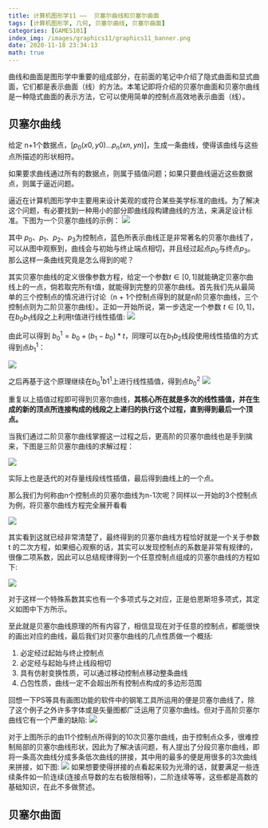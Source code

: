 ```yaml
---
title: 计算机图形学11 ——  贝塞尔曲线和贝塞尔曲面
tags: [计算机图形学, 几何, 贝塞尔曲线, 贝塞尔曲面]
categories: [GAMES101]
index_img: /images/graphics11/graphics11_banner.png
date: 2020-11-18 23:34:13
math: true
---
```


曲线和曲面是图形学中重要的组成部分，在前面的笔记中介绍了隐式曲面和显式曲面，它们都是表示曲面（线）的方法。本笔记即将介绍的贝塞尔曲面和贝塞尔曲线是一种隐式曲面的表示方法，它可以使用简单的控制点高效地表示曲面（线）。

## 贝塞尔曲线
给定 n+1个数据点，[$p_0 (x0 , y0) … p_n(xn , yn)]$，生成一条曲线，使得该曲线与这些点所描述的形状相符。

如果要求曲线通过所有的数据点，则属于插值问题；如果只要曲线逼近这些数据点，则属于逼近问题。

逼近在计算机图形学中主要用来设计美观的或符合某些美学标准的曲线。为了解决这个问题，有必要找到一种用小的部分即曲线段构建曲线的方法，来满足设计标准。下图为一个贝塞尔曲线的示例：
![](/images/graphics11/bezier_define.png)

其中 $p_0、p_1、p_2、p_3$为控制点，蓝色所表示曲线正是非常著名的贝塞尔曲线了，可以从图中观察到，曲线会与初始与终止端点相切，并且经过起点$p_0$与终点$p_3$。那么这样一条曲线究竟是怎么得到的呢？

其实贝塞尔曲线的定义很像参数方程，给定一个参数$t \in  [0, 1]$就能确定贝塞尔曲线上的一点，倘若取完所有t值，就能得到完整的贝塞尔曲线。首先我们先从最简单的三个控制点的情况进行讨论（n + 1个控制点得到的就是n阶贝塞尔曲线，三个控制点则为二阶贝塞尔曲线）。正如一开始所说，第一步选定一个参数 $t \in  [0, 1]$，在$b_0b_1$线段之上利用t值进行线性插值:
![](/images/graphics11/bezier_process1.png)

由此可以得到 $b_0^1 = b_0 + (b_1 - b_0) * t$，同理可以在$b_1b_2$线段使用线性插值的方式得到点$b_1^1$：

![](/images/graphics11/bezier_process2.png)

之后再基于这个原理继续在$b_0^1b1^1$上进行线性插值，得到点$b_0^2$
![](/images/graphics11/bezier_process3.png)

重复以上插值过程即可得到贝塞尔曲线，**其核心所在就是多次的线性插值，并在生成的新的顶点所连接构成的线段之上递归的执行这个过程，直到得到最后一个顶点。**

当我们通过二阶贝塞尔曲线掌握这一过程之后，更高阶的贝塞尔曲线也是手到擒来，下图是三阶贝塞尔曲线的求解过程：

![](/images/graphics11/bezier_in_three.png)

实际上也是迭代的对存量线段线性插值，最后得到曲线上的一个点。

那么我们为何称由n个控制点的贝塞尔曲线为n-1次呢？同样以一开始的3个控制点为例，将贝塞尔曲线方程完全展开看看

![](/images/graphics11/bezier_math.png)

其实看到这就已经非常清楚了，最终得到的贝塞尔曲线方程恰好就是一个关于参数 t 的二次方程，如果细心观察的话，其实可以发现控制点的系数是非常有规律的，很像二项系数，因此可以总结规律得到一个任意控制点组成的贝塞尔曲线的方程如下:

![](/images/graphics11/bezier_bonstein.png)

对于这样一个特殊系数其实也有一个多项式与之对应，正是伯恩斯坦多项式，其定义如图中下方所示。

至此就是贝塞尔曲线原理的所有内容了，相信显现在对于任意的控制点，都能很快的画出对应的曲线，最后我们对贝塞尔曲线的几点性质做一个概括:
1. 必定经过起始与终止控制点
2. 必定经与起始与终止线段相切
3. 具有仿射变换性质，可以通过移动控制点移动整条曲线
4. 凸包性质，曲线一定不会超出所有控制点构成的多边形范围

回想一下PS等具有画图功能的软件中的钢笔工具所运用的便是贝塞尔曲线了，除了这个例子之外许多字体或是矢量图都广泛运用了贝塞尔曲线。但对于高阶贝塞尔曲线它有一个严重的缺陷:
![](/images/graphics11/bezier_n_10.png)

对于上图所示的由11个控制点所得到的10次贝塞尔曲线，由于控制点众多，很难控制局部的贝塞尔曲线形状，因此为了解决该问题，有人提出了分段贝塞尔曲线，即将一条高次曲线分成多条低次曲线的拼接，其中用的最多的便是用很多的3次曲线来拼接，如下图:
![](/images/graphics11/bazier_concat.png)
如果想要使得拼接的点看起来较为光滑的话，就要满足一些连续条件如一阶连续(连接点导数的左右极限相等)，二阶连续等等，这些都是高数的基础知识，在此不多做赘述。
## 贝塞尔曲面
